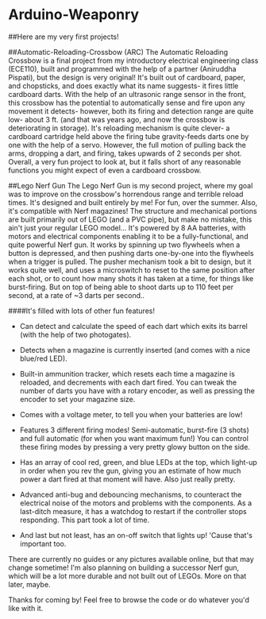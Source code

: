 # Arduino-Weaponry

##Here are my very first projects!

##Automatic-Reloading-Crossbow (ARC)
The Automatic Reloading Crossbow is a final project from my introductory electrical engineering class (ECE110), built and
programmed with the help of a partner (Aniruddha Pispati), but the design is very original!
It's built out of cardboard, paper, and chopsticks, and does exactly what its name suggests- it fires little cardboard darts.
With the help of an ultrasonic range sensor in the front, this crossbow has the potential to automatically sense and fire
upon any movement it detects- however, both its firing and detection range are quite low- about 3 ft. (and that was years ago,
and now the crossbow is deteriorating in storage). It's reloading mechanism is quite clever- a cardboard cartridge held above
the firing tube gravity-feeds darts one by one with the help of a servo. However, the full motion of pulling back the arms,
dropping a dart, and firing, takes upwards of 2 seconds per shot. Overall, a very fun project to look at, but it falls short
of any reasonable functions you might expect of even a cardboard crossbow.



##Lego Nerf Gun
The Lego Nerf Gun is my second project, where my goal was to improve on the crossbow's horrendous range and terrible reload
times. It's designed and built entirely by me! For fun, over the summer. Also, it's compatible with Nerf magazines!
The structure and mechanical portions are built primarily out of LEGO (and a PVC pipe), but make no mistake, this ain't just your
regular LEGO model... It's powered by 8 AA batteries, with motors and electrical components enabling it to be a fully-functional,
and quite powerful Nerf gun. It works by spinning up two flywheels when a button is depressed, and then pushing darts one-by-one
into the flywheels when a trigger is pulled. The pusher mechanism took a bit to design, but it works quite well, and uses a
microswitch to reset to the same position after each shot, or to count how many shots it has taken at a time, for things like
burst-firing. But on top of being able to shoot darts up to 110 feet per second, at a rate of ~3 darts per second..

####It's filled with lots of other fun features!

* Can detect and calculate the speed of each dart which exits its barrel (with the help of two photogates).

* Detects when a magazine is currently inserted (and comes with a nice blue/red LED).

* Built-in ammunition tracker, which resets each time a magazine is reloaded, and decrements with each dart fired. You can tweak the number of darts you have with a rotary encoder, as well as pressing the encoder to set your magazine size.

* Comes with a voltage meter, to tell you when your batteries are low!

* Features 3 different firing modes! Semi-automatic, burst-fire (3 shots) and full automatic (for when you want maximum fun!) You can control these firing modes by pressing a very pretty glowy button on the side.

* Has an array of cool red, green, and blue LEDs at the top, which light-up in order when you rev the gun, giving you an estimate of how much power a dart fired at that moment will have. Also just really pretty.

* Advanced anti-bug and debouncing mechanisms, to counteract the electrical noise of the motors and problems with the components. As a last-ditch measure, it has a watchdog to restart if the controller stops responding. This part took a lot of time.

* And last but not least, has an on-off switch that lights up! 'Cause that's important too.

There are currently no guides or any pictures available online, but that may change sometime!
I'm also planning on building a successor Nerf gun, which will be a lot more durable and not built out of LEGOs.
More on that later, maybe.

Thanks for coming by! Feel free to browse the code or do whatever you'd like with it.
